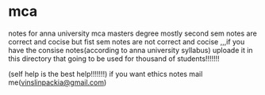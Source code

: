 # mca
notes for 
anna university mca masters degree
mostly second sem notes are correct and cocise 
but fist sem notes are not correct and cocise ,,,if you have the consise notes(according to anna university syllabus) uploade it in this directory 
that going to be used for thousand of students!!!!!!!

(self help is the best help!!!!!!!)
if you want ethics notes mail me(vinslinpackia@gmail.com)
